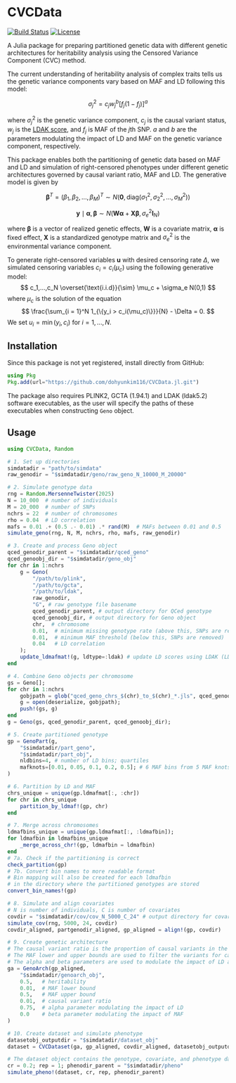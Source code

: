 # CVCData

[![Build Status](https://github.com/dohyunkim116/CVCData.jl/actions/workflows/CI.yml/badge.svg)](https://github.com/dohyunkim116/CVCData.jl/actions/workflows/CI.yml)
[![License](https://img.shields.io/badge/license-MIT-blue.svg)](https://opensource.org/licenses/MIT)
<!-- [![Coverage Status](https://coveralls.io/repos/github/dohyunkim116/CVCData.jl/badge.svg?branch=main)](https://coveralls.io/github/dohyunkim116/CVCData.jl?branch=main)
[![Documentation Status](https://readthedocs.org/projects/cvcdata/badge/?version=latest)](https://cvcdata.readthedocs.io/en/latest/?badge=latest) -->

A Julia package for preparing partitioned genetic data with different genetic architectures for heritability analysis using the Censored Variance Component (CVC) method.

The current understanding of heritability analysis of complex traits tells us the genetic variance components vary based on MAF and LD following this model:

$$
\sigma_j^2 = c_jw_j^b[f_j(1-f_j)]^a
$$

where $\sigma_j^2$ is the genetic variance component, $c_j$ is the causal variant status, $w_j$ is the [LDAK score](https://dougspeed.com/calculate-weightings/), and $f_j$ is MAF of the $j$th SNP. $a$ and $b$ are the parameters modulating the impact of LD and MAF on the genetic variance component, respectively.


 This package enables both the partitioning of genetic data based on MAF and LD and simulation of right-censored phenotypes under different genetic architectures governed by causal variant ratio, MAF and LD. The generative model is given by

$$
\mathbf{\beta}^T = (\beta_1,\beta_2,...,\beta_M)^T \sim N(\mathbf{0},\mathrm{diag}(\sigma_1^2,\sigma_2^2,...,\sigma^2_M))
$$

$$
\mathbf{y}\mid \mathbf{\alpha}, \mathbf{\beta} \sim N(\mathbf{W}\mathbf{\alpha} + \mathbf{X}\mathbf{\beta}, \sigma_e^2\mathbf{I}_N)
$$

where $\mathbf{\beta}$ is a vector of realized genetic effects, $\mathbf{W}$ is a covariate matrix, $\mathbf{\alpha}$ is fixed effect, $\mathbf{X}$ is a standardized genotype matrix and $\sigma_e^2$ is the environmental variance component.

To generate right-censored variables $\mathbf{u}$ with desired censoring rate $\Delta$, we simulated censoring variables $c_i = c_i(\mu_c)$ using the following generative model:
$$
        c_1,...,c_N \overset{\text{i.i.d}}{\sim}  \mu_c + \sigma_e N(0,1)
$$ where $\mu_c$ is the solution of the equation
$$
            \frac{\sum_{i = 1}^N 1_{\{y_i > c_i(\mu_c)\}}}{N}  - \Delta = 0.
$$ We set $u_i = \min(y_i, c_i)$ for $i = 1,...,N$.


## Installation

Since this package is not yet registered, install directly from GitHub:

```julia
using Pkg
Pkg.add(url="https://github.com/dohyunkim116/CVCData.jl.git")
```

The package also requires PLINK2, GCTA (1.94.1) and LDAK (ldak5.2) software executables, as the user will specify the paths of these executables when constructing `Geno` object.

## Usage

```julia
using CVCData, Random

# 1. Set up directories
simdatadir = "path/to/simdata"
raw_genodir = "$simdatadir/geno/raw_geno_N_10000_M_20000"

# 2. Simulate genotype data
rng = Random.MersenneTwister(2025)
N = 10_000  # number of individuals
M = 20_000  # number of SNPs
nchrs = 22  # number of chromosomes
rho = 0.04  # LD correlation
mafs = 0.01 .+ (0.5 .- 0.01) .* rand(M)  # MAFs between 0.01 and 0.5
simulate_geno(rng, N, M, nchrs, rho, mafs, raw_genodir)

# 3. Create and process Geno object
qced_genodir_parent = "$simdatadir/qced_geno"
qced_genoobj_dir = "$simdatadir/geno_obj"
for chr in 1:nchrs
    g = Geno(
        "/path/to/plink", 
        "/path/to/gcta", 
        "/path/to/ldak", 
        raw_genodir, 
        "G", # raw genotype file basename
        qced_genodir_parent, # output directory for QCed genotype
        qced_genoobj_dir, # output directory for Geno object
        chr,  # chromosome
        0.01,  # minimum missing genotype rate (above this, SNPs are removed)
        0.01,  # minimum MAF threshold (below this, SNPs are removed)
        0.04   # LD correlation
    );
    update_ldmafmat!(g, ldtype=:ldak) # update LD scores using LDAK (LDAK scores)
end

# 4. Combine Geno objects per chromosome
gs = Geno[];
for chr in 1:nchrs
    gobjpath = glob("qced_geno_chrs_$(chr)_to_$(chr)_*.jls", qced_genoobj_dir)[]
    g = open(deserialize, gobjpath);
    push!(gs, g)
end
g = Geno(gs, qced_genodir_parent, qced_genoobj_dir);

# 5. Create partitioned genotype
gp = GenoPart(g, 
    "$simdatadir/part_geno",
    "$simdatadir/part_obj",
    nldbins=4, # number of LD bins; quartiles
    mafknots=[0.01, 0.05, 0.1, 0.2, 0.5]; # 6 MAF bins from 5 MAF knots
)

# 6. Partition by LD and MAF
chrs_unique = unique(gp.ldmafmat[:, :chr])
for chr in chrs_unique
    partition_by_ldmaf!(gp, chr)
end

# 7. Merge across chromosomes
ldmafbins_unique = unique(gp.ldmafmat[:, :ldmafbin]);
for ldmafbin in ldmafbins_unique
    _merge_across_chr!(gp, ldmafbin = ldmafbin)
end
# 7a. Check if the partitioning is correct
check_partition(gp)
# 7b. Convert bin names to more readable format
# Bin mapping will also be created for each ldmafbin 
# in the directory where the partitioned genotypes are stored
convert_bin_names!(gp) 

# 8. Simulate and align covariates
# N is number of individuals, C is number of covariates
covdir = "$simdatadir/cov/cov_N_5000_C_24" # output directory for covariates
simulate_cov(rng, 5000, 24, covdir)
covdir_aligned, partgenodir_aligned, gp_aligned = align!(gp, covdir)

# 9. Create genetic architecture
# The causal variant ratio is the proportion of causal variants in the total number of variants
# The MAF lower and upper bounds are used to filter the variants for causal variant selection
# The alpha and beta parameters are used to modulate the impact of LD and MAF on the selection of causal variants
ga = GenoArch(gp_aligned, 
    "$simdatadir/genoarch_obj", 
    0.5,   # heritability
    0.01,  # MAF lower bound
    0.5,   # MAF upper bound
    0.01,  # causal variant ratio
    0.75,  # alpha parameter modulating the impact of LD
    0.0    # beta parameter modulating the impact of MAF
) 

# 10. Create dataset and simulate phenotype
datasetobj_outputdir = "$simdatadir/dataset_obj"
dataset = CVCDataset(ga, gp_aligned, covdir_aligned, datasetobj_outputdir)

# The dataset object contains the genotype, covariate, and phenotype data.
cr = 0.2; rep = 1; phenodir_parent = "$simdatadir/pheno"
simulate_pheno!(dataset, cr, rep, phenodir_parent)
```